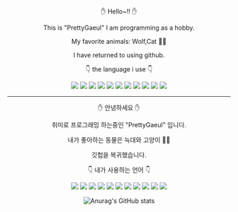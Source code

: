 <div align=center>

✋ Hello~!! ✋

This is "PrettyGaeul" I am programming as a hobby.

My favorite animals: Wolf,Cat 🐺🐱

I have returned to using github.

👇 the language i use 👇

<img src="https://img.shields.io/badge/Java-orange?style=flat-square&logo=Java&logoColor=white"/></a> <img src="https://img.shields.io/badge/JavaScript-orange?style=flat-square&logo=JavaScript&logoColor=white"/></a> <img src="https://img.shields.io/badge/Delphi-EE1F35?style=flat-square&logo=Delphi&logoColor=white"/></a> <img src="https://img.shields.io/badge/Python-3766AB?style=flat-square&logo=Python&logoColor=white"/></a> <img src="https://img.shields.io/badge/-CoffeeScript-yellowgreen" /> <img src="https://img.shields.io/badge/-PHP-9cf" /> <img src="https://img.shields.io/badge/-Less-blue" /> <img src="https://img.shields.io/badge/-html-9cf" /> <img src="https://img.shields.io/badge/-C-blueviolet" /> <img src="https://img.shields.io/badge/-C%23-blueviolet" /> <img src="https://img.shields.io/badge/-C%2B%2B-blueviolet" />

-----------------------------------------------------------------------------------------------------------------------------------------------------------------------------

✋ 안녕하세요 ✋

취미로 프로그래밍 하는중인 "PrettyGaeul" 입니다.

내가 좋아하는 동물은 늑대와 고양이 🐺🐱

깃헙을 복귀했습니다.

👇 내가 사용하는 언어 👇

<img src="https://img.shields.io/badge/Java-orange?style=flat-square&logo=Java&logoColor=white"/></a> <img src="https://img.shields.io/badge/JavaScript-orange?style=flat-square&logo=JavaScript&logoColor=white"/></a> <img src="https://img.shields.io/badge/Delphi-EE1F35?style=flat-square&logo=Delphi&logoColor=white"/></a> <img src="https://img.shields.io/badge/Python-3766AB?style=flat-square&logo=Python&logoColor=white"/></a> <img src="https://img.shields.io/badge/-CoffeeScript-yellowgreen" /> <img src="https://img.shields.io/badge/-PHP-9cf" /> <img src="https://img.shields.io/badge/-Less-blue" /> <img src="https://img.shields.io/badge/-html-9cf" /> <img src="https://img.shields.io/badge/-C-blueviolet" /> <img src="https://img.shields.io/badge/-C%23-blueviolet" /> <img src="https://img.shields.io/badge/-C%2B%2B-blueviolet" />

![Anurag's GitHub stats](https://github-readme-stats.vercel.app/api?username=PrettyGaeul&show_icons=true&theme=radical)

</div>
